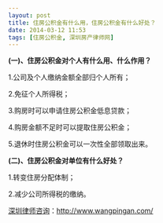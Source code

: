 ```yaml
---
layout: post
title: 住房公积金有什么用，住房公积金有什么好处？
date: 2014-03-12 11:53
tags: [住房公积金, 深圳房产律师网]
---
```

<strong>(一)、住房公积金对个人有什么用、什么作用？</strong>

1.公司及个人缴纳金额全部归个人所有；

2.免征个人所得税；

3.购房时可以申请住房公积金低息贷款；

4.购房金额不足时可以提取住房公积金；

5.退休时住房公积金可以一次性全部领取出来。

<strong>(二)、住房公积金对单位有什么好处？</strong>

1.转变住房分配体制；

2.减少公司所得税的缴纳。

<a href="http://www.wangpingan.com/">深圳律师咨询</a>：<a href="http://www.wangpingan.com/">http://www.wangpingan.com/</a>

